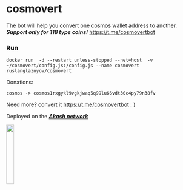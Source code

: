 # cosmovert

The bot will help you convert one cosmos wallet address to another. ***Support only for 118 type coins!***
https://t.me/cosmovertbot

### Run
```
docker run  -d --restart unless-stopped --net=host  -v ~/cosmovert/config.js:/config.js --name cosmovert ruslanglaznyov/cosmovert
```
Donations:

`cosmos -> cosmos1rxgykl9vgkjwaq5q99lu66vdt30c4py79n38fv`

Need more? convert it https://t.me/cosmovertbot : ) 

Deployed on the ***[Akash network](https://akash.network/)***

<img src="https://avatars.githubusercontent.com/u/4899835?s=200&v=4" width="20%">

